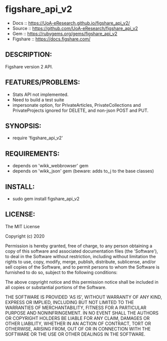# figshare_api_v2

* Docs :: https://UoA-eResearch.github.io/figshare_api_v2/
* Source :: https://github.com/UoA-eResearch/figshare_api_v2
* Gem :: https://rubygems.org/gems/figshare_api_v2
* Figshare :: https://docs.figshare.com/

## DESCRIPTION:

Figshare version 2 API. 

## FEATURES/PROBLEMS:

* Stats API not implemented.
* Need to build a test suite
* impersonate option, for PrivateArticles, PrivateCollections and PrivateProjects ignored for DELETE, and non-json POST and PUT.

## SYNOPSIS:

* require 'figshare_api_v2'

## REQUIREMENTS:

* depends on 'wikk_webbrowser' gem
* depends on 'wikk_json' gem (beware: adds to_j to the base classes)

## INSTALL:

* sudo gem install figshare_api_v2

## LICENSE:

The MIT License

Copyright (c) 2020

Permission is hereby granted, free of charge, to any person obtaining
a copy of this software and associated documentation files (the
'Software'), to deal in the Software without restriction, including
without limitation the rights to use, copy, modify, merge, publish,
distribute, sublicense, and/or sell copies of the Software, and to
permit persons to whom the Software is furnished to do so, subject to
the following conditions:

The above copyright notice and this permission notice shall be
included in all copies or substantial portions of the Software.

THE SOFTWARE IS PROVIDED 'AS IS', WITHOUT WARRANTY OF ANY KIND,
EXPRESS OR IMPLIED, INCLUDING BUT NOT LIMITED TO THE WARRANTIES OF
MERCHANTABILITY, FITNESS FOR A PARTICULAR PURPOSE AND NONINFRINGEMENT.
IN NO EVENT SHALL THE AUTHORS OR COPYRIGHT HOLDERS BE LIABLE FOR ANY
CLAIM, DAMAGES OR OTHER LIABILITY, WHETHER IN AN ACTION OF CONTRACT,
TORT OR OTHERWISE, ARISING FROM, OUT OF OR IN CONNECTION WITH THE
SOFTWARE OR THE USE OR OTHER DEALINGS IN THE SOFTWARE.

